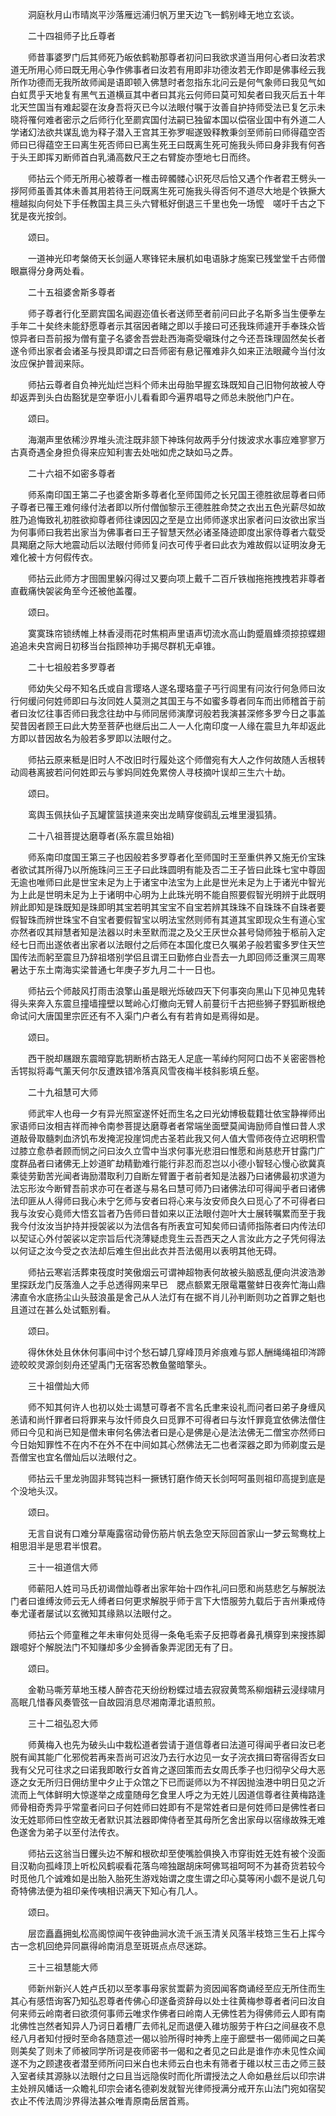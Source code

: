 <!-- { "loadSidebar": true } -->
　　洞庭秋月山市晴岚平沙落雁远浦归帆万里天边飞一鹤别峰无地立玄谈。

　　二十四祖师子比丘尊者

　　师昔事婆罗门后其师死乃皈依鹤勒那尊者初问曰我欲求道当用何心者曰汝若求道无所用心师曰既无用心争作佛事者曰汝若有用即非功德汝若无作即是佛事经云我所作功德而无我所故师闻是语即顿入佛慧时者忽指东北问云是何气象师曰我见气如白虹贯乎天地复有黑气五道横亘其中者曰其兆云何师曰莫可知矣者曰我灭后五十年北天竺国当有难起婴在汝身吾将灭已今以法眼付嘱于汝善自护持师受法已复乞示未晓将罹何难者密示之后师行化至罽宾国付法嗣已独留本国以偿宿业国中有外道二人学诸幻法欲共谋乱诡为释子潜入王宫其王弥罗啒遂毁释教秉剑至师前曰师得蕴空否师曰已得蕴空王曰离生死否师曰已离生死王曰既离生死可施我头师曰身非我有何吝于头王即挥刃断师首白乳涌高数尺王之右臂旋亦堕地七日而终。

　　师拈云个师无所用心被尊者一椎击碎髑髅心识死尽后恰又遇个作者君王劈头一拶阿师虽善其体未善其用若待王问既离生死可施我头得否何不道尽大地是个铁撅大檀越拟向何处下手任教国主具三头六臂秪好倒退三千里也免一场懡　嗟吁千古之下犹是夜光按剑。

　　颂曰。

　　一道神光印考槃倚天长剑逼人寒锋铓未展机如电语脉才施案已残堂堂千古师僧眼嬴得分身两处看。

　　二十五祖婆舍斯多尊者

　　师子尊者行化至罽宾国名闻遐迩值长者送师至者前问曰此子名斯多当生便拳左手年二十矣终未能舒愿尊者示其宿因者睹之即以手接曰可还我珠师遽开手奉珠众皆惊异者曰吾前报为僧有童子名婆舍吾尝赴西海斋受嚫珠付之今还吾珠理固然矣长者遂令师出家者会诸圣与授具即谓之曰吾师密有悬记罹难非久如来正法眼藏今当付汝汝应保护普润来际。

　　师拈云尊者自负神光灿烂岂料个师未出母胎早握玄珠既知自己旧物何故被人夺却返弄到头白齿豁犹是空拳诳小儿看看即今遍界唱导之师总未脱他门户在。

　　颂曰。

　　海潮声里依稀沙界堆头流注既非颔下神珠何故两手分付拨波求水事应难寥寥万古真奇遇全身担负得来应知利害去处咄如虎之缺如马之馵。

　　二十六祖不如密多尊者

　　师系南印国王第二子也婆舍斯多尊者化至师国师之长兄国王德胜欲屈尊者曰师子尊者已罹王难何缘付法者即以所付僧伽黎示王德胜胜命焚之衣出五色光薪尽如故胜乃追悔致礼初胜欲抑尊者师往谏因囚之至是立出师师遂求出家者问曰汝欲出家当为何事师曰我若出家当为佛事者曰王子智慧天然必诸圣降迹即度出家侍尊者六载受具羯磨之际大地震动后以法眼付师师复问衣可传乎者曰此衣为难故假以证明汝身无难化被十方何假传衣。

　　师拈云此师方才囹圄里躲闪得过又要向项上戴千二百斤铁枷拖拖拽拽若非尊者直截痛快袈裟角至今还被他盖覆。

　　颂曰。

　　寞寞珠帘锁绣帷上林香浸雨花时焦桐声里语声切流水高山韵蹙眉蜂须掠掠蝶翅追追未央宫阙日初移当台指顾神功手揭尽群机无卓锥。

　　二十七祖般若多罗尊者

　　师幼失父母不知名氏或自言璎珞人遂名璎珞童子丐行闾里有问汝行何急师曰汝行何缓问何姓师即曰与汝同姓人莫测之其国王与不如蜜多尊者同车而出师稽首于前者曰汝忆往事否师曰我念往劫中与师同居师演摩诃般若我演甚深修多罗今日之事盖契昔因者顾王曰此大势至菩萨也继后出二人一人化南印度一人缘在震旦九年却返此方即以昔因故名为般若多罗即以法眼付之。

　　师拈云原来秪是旧时人不改旧时行履处这个师僧宛有大人之作何故随人舌根转动闾巷离披若问何姓即云与爹妈同姓免累傍人寻枝摘叶误却三生六十劫。

　　颂曰。

　　鸾舆玉佩扶仙子瓦罐筐篮挟道来突出龙睛穿俊鹞乱云堆里漫狐猜。

　　二十八祖菩提达磨尊者(系东震旦始祖)

　　师系南印度国王第三子也因般若多罗尊者化至师国时王至重供养又施无价宝珠者欲试其所得乃以所施珠问三王子曰此珠圆明有能及否二王子皆曰此珠七宝中尊固无逾也唯师曰此是世宝未足为上于诸宝中法宝为上此是世光未足为上于诸光中智光为上此是世明未足为上于诸明中心明为上此珠光明不能自照要假智光明辨于此既明辨此即知是珠既知是珠即明其宝若明其宝宝不自宝若辨其珠珠不自珠珠不自珠者要假智珠而辨世珠宝不自宝者要假智宝以明法宝然则师有其道其宝即现众生有道心宝亦然者叹其辩慧者知是法器以时未至默而混之及父王厌世众甚号恸师独于柩前入定经七日而出遂依者出家者以法眼付之后师在本国化度已久嘱弟子般若蜜多罗住天竺国传法而躬至震旦乃辞祖塔别学侣且谓王曰勤修白业吾去一九即回师泛重溟三周寒暑达于东土南海实梁普通七年庚子岁九月二十一日也。

　　师拈云个师敲风打雨击浪擎山虽是眼光烁破四天下何事突向黑山下见神见鬼转得头来奔入东震旦撞墙撞壁以鹫岭心灯撤向无臂人前蔓衍千古把些狮子野狐断根绝命试问大唐国里宗匠还有不入渠门户者么有有若肯如是焉得如是。

　　颂曰。

　　西干脱却屩跟东震暗穿匙钥断桥古路无人足底一苇绰约阿阿口齿不关密密唇枪舌锷拟将毒气薰天何尔反遭跌错冷落真风雪夜梅半枝斜影填丘壑。

　　二十九祖慧可大师

　　师武牢人也母一夕有异光照室遂怀妊而生名之曰光幼博极载籍壮依宝静禅师出家语师曰汝相吉祥而神令南参菩提达磨尊者者常端坐面壁莫闻诲励师自惟曰昔人求道敲骨取髓刺血济饥布发掩泥投崖饲虎古圣若此我又何人值大雪师夜侍立迟明积雪过膝立愈恭者顾而悯之问曰汝久立雪中当求何事光悲泪曰惟愿和尚慈悲开甘露门广度群品者曰诸佛无上妙道旷劫精勤难行能行非忍而忍岂以小德小智轻心慢心欲冀真乘徒劳勤苦光闻者诲励潜取利刀自断左臂置于者前者知是法器乃曰诸佛最初求道为法忘形汝今断臂吾前求亦可在者遂与易名曰慧可师乃曰诸佛法印可得闻乎者曰诸佛法印匪从人得师曰我心未宁乞师与安者曰将心来与汝安师良久曰觅心了不可得者曰我与汝安心竟师大悟玄旨者乃告师曰昔如来以正法眼付迦叶大士展转嘱累而至于我我今付汝汝当护持并授袈裟以为法信各有所表宜可知矣师曰请师指陈者曰内传法印以契证心外付袈裟以定宗旨后代浇薄疑虑竞生云吾西天之人言汝此方之子凭何得法以何证之汝今受之衣法却后难生但出此衣并吾法偈用以表明其他无碍。

　　师拈云寒岩活葬束筏度时笑傲烟云可谓神超物表何故被头脑惑乱便向洪波浩渺里探跃龙门反落渔人之手总透得网来早已　腮点额累无限鼋鼍鳖蚌日夜奔忙海山鼎沸直令水底扬尘山头鼓浪虽是舍己从人法灯有在据不肖儿孙判断则功之首罪之魁也且道过在甚么处试甄别看。

　　颂曰。

　　得休休处且休休何事间中讨个愁石罅几穿峰顶月斧痕难与郢人酬绳绳祖印涔蹄迹皎皎灵源剑刻舟还望禹门无宿客恐教鱼鳖暗擎头。

　　三十祖僧灿大师

　　师不知其何许人也初以处士谒慧可尊者不言名氏聿来设礼而问者曰弟子身缠风恙请和尚忏罪者曰将罪来与汝忏师良久曰觅罪不可得者曰与汝忏罪竟宜依佛法僧住师曰今见和尚已知是僧未审何名佛法者曰是心是佛是心是法法佛无二僧宝亦然师曰今日始知罪性不在内不在外不在中间如其心然佛法无二也者深器之即为师剃度云是吾僧宝也宜名僧灿后以法眼付之。

　　师拈云千里龙驹固非驽钝岂料一撅锈钉磨作倚天长剑呵呵虽则祖印高提到底是个没地头汉。

　　颂曰。

　　无言自说有口难分草庵露宿动骨伤筋片帆去急空天际回首家山一梦云鸳鸯枕上相思泪半是思君半恨君。

　　三十一祖道信大师

　　师蕲阳人姓司马氏初谒僧灿尊者出家年始十四作礼问曰愿和尚慈悲乞与解脱法门者曰谁缚汝师云无人缚者曰何更求解脱乎师于言下大悟服劳九载后于吉州秉戒侍奉尤谨者屡试以玄微知其缘熟以法眼付之。

　　师拈云个师童稚之年未审何处觅得一条龟毛索子反把尊者鼻孔横穿到来搜拣脚跟噫好个解脱法门不知赚却多少金狮香象弄泥团无有了日。

　　颂曰。

　　金勒马嘶芳草地玉楼人醉杏花天纷纷粉蝶过墙去寂寂黄莺系柳烟耕云浸绿啸月高眠几惜春风奏管弦一自故园消息尽湘南潭北语煎煎。

　　三十二祖弘忍大师

　　师黄梅入也先为破头山中栽松道者尝请于道信尊者曰法道可得闻乎者曰汝已老脱有闻其能广化邪傥若再来吾尚可迟汝乃去行水边见一女子浣衣揖曰寄宿得否女曰我有父兄可往求之曰诺我即敢行女首肯之遂回策而去女周氏季子也归彻孕父母大恶逐之女无所归日佣纺里中夕止于众馆之下已而诞师以为不祥因抛浊港中明日见之沂流而上气体鲜明大惊遂举之成童随母乞食里人呼之为无姓儿因道信尊者往黄梅路逢师骨相奇秀异乎常童者问曰子何姓师曰姓即有不是常姓者曰是何姓师曰是佛性者曰汝无姓耶师曰性空故无者默识其法器即俾侍者至其母所乞舍出家母以宿缘故殊无难色遂舍为弟子以至付法传衣。

　　师拈云这翁当日钁头边不解和根砍却至使嘴脸俱换入市穿街姓无姓有被个没面目汉勒向孤峰顶上听松风鹤唳看花落鸟啼独踞胡床呵佛骂祖呵呵不为甚奇货若较今时觅他几个诚难如是出胎入胎死生游戏始谓之度生谓之印心莫等闲小觑不是说几句奇特佛法便为祖印亲传咦相识满天下知心有几人。

　　颂曰。

　　层峦矗矗拥虬松高阁惊闻午夜钟曲涧水流千派玉清关风落半枝筇三生石上挥今古一念机回绝异同嬴得岭南消息至斑斑点点尽迷踪。

　　三十三祖慧能大师

　　师新州新兴人姓卢氏初以至孝事母家贫鬻薪为资因闻客商诵经至应无所住而生其心有感悟询客乃知弘忍尊者传佛心印遂备资辞母以处士往黄梅参尊者者问曰汝自何来师云岭南者曰欲须何事师云唯求作佛者曰岭南人无佛性若为得佛师云人即有南北佛性岂然者知异人乃诃日着槽厂去师礼足而退便入碓坊服劳于杵臼之间昼夜不息经八月者知付授时至命各随意述一偈以验所得时神秀上座于廊壁书一偈师闻之曰美则美矣了则未了师被同学所诃是夜师密书一偈和之者见之曰此是谁作亦未见性众闻遂不为之顾逮夜者潜至师所问曰米白也未师云白也未有筛者于碓以杖三击之师三鼓入室者续其源脉以法眼付之曰且当远隐俟时而化所谓授法之人命如悬丝后以印宗讲主处辨风幡话一众瞻礼印宗会诸名德剃发就智光律师授满分戒开东山法门宛如宿契衣止不传法周沙界得法甚众唯青原南岳居首焉。

